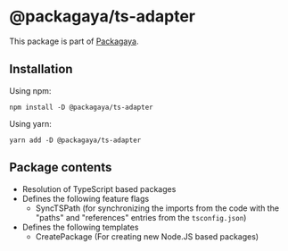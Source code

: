 # @packagaya/ts-adapter

This package is part of [Packagaya](https://github.com/Packagaya/Packagaya).

## Installation

Using npm:

```
npm install -D @packagaya/ts-adapter
```

Using yarn:

```
yarn add -D @packagaya/ts-adapter
```

## Package contents

-   Resolution of TypeScript based packages
-   Defines the following feature flags
    -   SyncTSPath (for synchronizing the imports from the code with the "paths" and "references" entries from the `tsconfig.json`)
-   Defines the following templates
    -   CreatePackage (For creating new Node.JS based packages)
